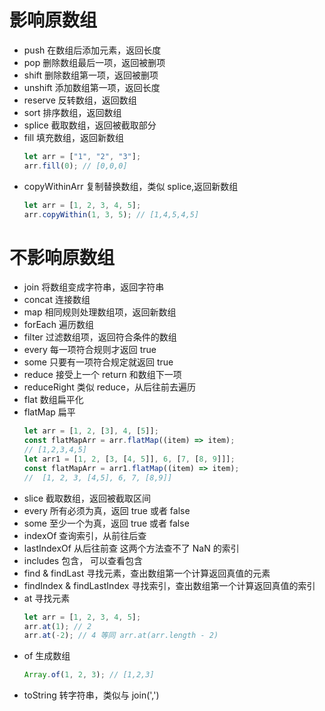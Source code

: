 # 影响原数组

- push 在数组后添加元素，返回长度
- pop 删除数组最后一项，返回被删项
- shift 删除数组第一项，返回被删项
- unshift 添加数组第一项，返回长度
- reserve 反转数组，返回数组
- sort 排序数组，返回数组
- splice 截取数组，返回被截取部分
- fill 填充数组，返回新数组
  ```js
  let arr = ["1", "2", "3"];
  arr.fill(0); // [0,0,0]
  ```
- copyWithinArr 复制替换数组，类似 splice,返回新数组
  ```js
  let arr = [1, 2, 3, 4, 5];
  arr.copyWithin(1, 3, 5); // [1,4,5,4,5]
  ```

# 不影响原数组

- join 将数组变成字符串，返回字符串
- concat 连接数组
- map 相同规则处理数组项，返回新数组
- forEach 遍历数组
- filter 过滤数组项，返回符合条件的数组
- every 每一项符合规则才返回 true
- some 只要有一项符合规定就返回 true
- reduce 接受上一个 return 和数组下一项
- reduceRight 类似 reduce，从后往前去遍历
- flat 数组扁平化
- flatMap 扁平
  ```js
  let arr = [1, 2, [3], 4, [5]];
  const flatMapArr = arr.flatMap((item) => item);
  // [1,2,3,4,5]
  let arr1 = [1, 2, [3, [4, 5]], 6, [7, [8, 9]]];
  const flatMapArr = arr1.flatMap((item) => item);
  //  [1, 2, 3, [4,5], 6, 7, [8,9]]
  ```
- slice 截取数组，返回被截取区间
- every 所有必须为真，返回 true 或者 false
- some 至少一个为真，返回 true 或者 false
- indexOf 查询索引，从前往后查
- lastIndexOf 从后往前查 这两个方法查不了 NaN 的索引
- includes 包含， 可以查看包含
- find & findLast 寻找元素，查出数组第一个计算返回真值的元素
- findIndex & findLastIndex 寻找索引，查出数组第一个计算返回真值的索引
- at 寻找元素
  ```js
  let arr = [1, 2, 3, 4, 5];
  arr.at(1); // 2
  arr.at(-2); // 4 等同 arr.at(arr.length - 2)
  ```
- of 生成数组
  ```js
  Array.of(1, 2, 3); // [1,2,3]
  ```
- toString 转字符串，类似与 join(',')
